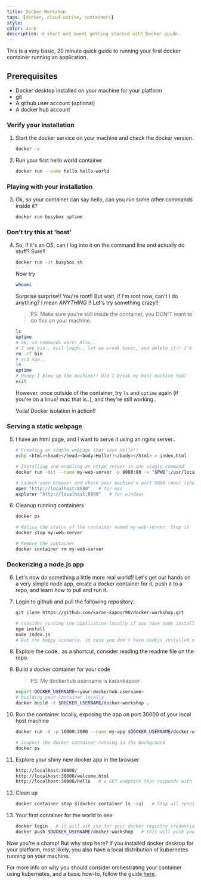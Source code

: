 ```yaml
---
title: Docker Workshop
tags: [docker, cloud native, containers]
style: 
color: dark
description: A short and sweet getting started with Docker guide.
---
```


This is a very basic, 20 minute quick guide to running your first docker container running an application. 

## Prerequisites
- Docker desktop installed on your machine for your platform
- git
- A github user account (optional)
- A docker hub account

### Verify your installation

1. Start the docker service on your machine and check the docker version.

    ```bash
    docker -v
    ```

2. Run your first hello world container

    ```bash
    docker run --name hello hello-world
    ```

### Playing with your installation

3. Ok, so your container can say hello, can you run some other commands inside it?

    ```bash
    docker run busybox uptime
    ```

### Don't try this at 'host'

4. So, if it's an OS, can I log into it on the command line and actually do stuff? Sure!!

    ```bash
    docker run -it busybox sh
    ```

    Now try 

    ```bash
    whoami
    ```

    Surprise surprise!! You're root!! But wait, if I'm root now, can't I do anything? I mean *ANYTHING* !! Let's try something crazy!! 

    > PS: Make sure you're still inside the container, you DON'T want to do this on your machine.



    ```bash
    ls 
    uptime
    # ok, so commands work! Also..
    # I see bin.. evil laugh.. let me wreak havoc, and delete it!! I'm ROOT!!
    rm -rf bin
    # and now..
    ls
    uptime
    # Honey I blew up the machine!! Did I break my host machine too?
    exit
    ```

    However, once outside of the container, try `ls` and `uptime` again (if you're on a linux/ mac that is..), and they're still working..

    Voila! Docker isolation in action!!

### Serving a static webpage

5. I have an html page, and I want to serve it using an nginx server..

    ```bash
    # Creating an simple webpage that says Hello!!
    echo <html><head></head><body>Hello!!</body></html> > index.html

    # Installing and enabling an httpd server in one single command
    docker run -dit --name my-web-server -p 8080:80 -v "$PWD":/usr/local/apache2/htdocs/ httpd:2.4

    # Launch your browser and check your machine's port 8080 (mac/ linux)
    open "http://localhost:8080"   # for mac
    explorer "http://localhost:8080"   # for windows

    ```

6. Cleanup running containers

    ```bash
    docker ps 

    # Notice the status of the container named my-web-server. Stop it
    docker stop my-web-server

    # Remove the container
    docker container rm my-web-server
    ```

### Dockerizing a node.js app

6. Let's now do something a little more real world!! Let's get our hands on a very simple node app, create a docker container for it, push it to a repo, and learn how to pull and run it. 

7. Login to github and pull the following repository:

    ```bash
    git clone https://github.com/karan-kapoor90/docker-workshop.git

    # consider running the application locally if you have node installed on your machine
    npm install
    node index.js
    # But the happy scenario, in case you don't have nodejs installed on your machine, docker to the rescue
    ```

8. Explore the code.. as a shortcut, consider reading the readme file on the repo.

9. Build a docker container for your code

    > PS: My dockerhub username is karankapoor

    ```bash
    export DOCKER_USERNAME=<your-dockerhub-username>
    # building your container locally
    docker build -t $DOCKER_USERNAME/docker-workshop .
    ```

10. Run the container locally, exposing the app on port 30000 of your local host machine

    ```bash
    docker run -d -p 30000:3000 --name my-app $DOCKER_USERNAME/docker-workshop:latest

    # inspect the docker container running in the background
    docker ps
    ```

11. Explore your shiny new docker app in the browser

    ```bash
    http://localhost:30000/
    http://localhost:30000/welcome.html
    http://localhost:30000/hello   # a GET endpoint that responds with a hello in plaintext

    ```

12. Clean up

    ```bash
    docker container stop $(docker container ls -aq)   # Stop all running containers
    ```

13. Your first container for the world to see

    ```bash
    docker login   # it will ask you for your docker registry credentials. Since we're using dockerhub, no need to provide a registry URL
    docker push $DOCKER_USERNAME/docker-workshop   # this will push your docker container to docker hub, kind of like a github for docker containers.
    ```

Now you're a champ! But why stop here? If you installed docker desktop for your platform, most likely, you also have a local distribution of kubernetes running on your machine.

For more info on why you should consider orchestrating your container using kubernetes, and a basic how-to, follow the guide [here](kubernetes-workshop).